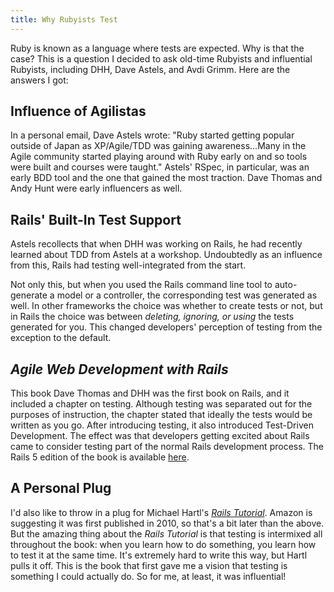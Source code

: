 ```yaml
---
title: Why Rubyists Test
---
```


Ruby is known as a language where tests are expected. Why is that the case? This is a question I decided to ask old-time Rubyists and influential Rubyists, including DHH, Dave Astels, and Avdi Grimm. Here are the answers I got:

## Influence of Agilistas

In a personal email, Dave Astels wrote: "Ruby started getting popular outside of Japan as XP/Agile/TDD was gaining awareness...Many in the Agile community started playing around with Ruby early on and so tools were built and courses were taught." Astels' RSpec, in particular, was an early BDD tool and the one that gained the most traction. Dave Thomas and Andy Hunt were early influencers as well.

## Rails' Built-In Test Support

Astels recollects that when DHH was working on Rails, he had recently learned about TDD from Astels at a workshop. Undoubtedly as an influence from this, Rails had testing well-integrated from the start.

Not only this, but when you used the Rails command line tool to auto-generate a model or a controller, the corresponding test was generated as well. In other frameworks the choice was whether to create tests or not, but in Rails the choice was between *deleting, ignoring, or using* the tests generated for you. This changed developers' perception of testing from the exception to the default.

## _Agile Web Development with Rails_

This book Dave Thomas and DHH was the first book on Rails, and it included a chapter on testing. Although testing was separated out for the purposes of instruction, the chapter stated that ideally the tests would be written as you go. After introducing testing, it also introduced Test-Driven Development. The effect was that developers getting excited about Rails came to consider testing part of the normal Rails development process. The Rails 5 edition of the book is available [here](https://pragprog.com/book/rails5/agile-web-development-with-rails-5).

## A Personal Plug

I'd also like to throw in a plug for Michael Hartl's [_Rails Tutorial_](https://www.railstutorial.org/book). Amazon is suggesting it was first published in 2010, so that's a bit later than the above. But the amazing thing about the _Rails Tutorial_ is that testing is intermixed all throughout the book: when you learn how to do something, you learn how to test it at the same time. It's extremely hard to write this way, but Hartl pulls it off. This is the book that first gave me a vision that testing is something I could actually do. So for me, at least, it was influential!